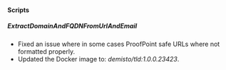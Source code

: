 
#### Scripts
##### ExtractDomainAndFQDNFromUrlAndEmail
- Fixed an issue where in some cases ProofPoint safe URLs where not formatted properly.
- Updated the Docker image to: *demisto/tld:1.0.0.23423*.